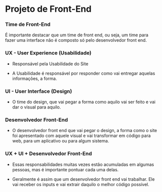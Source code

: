 # Projeto de Front-End

### Time de Front-End

É importante destacar que um time de front end, ou seja, um time para fazer uma interface não é composto só pelo desenvolvedor front end.

### UX - User Experience (Usabilidade)

- Responsável pela Usabilidade do Site

- A Usabilidade é responsável por responder como vai entregar aquelas informações, a forma.

### UI - User Interface (Design)

- O time do design, que vai pegar a forma como aquilo vai ser feito e vai dar o visual para aquilo.

### Desenvolvedor Front-End

- O desenvolvedor front end que vai pegar o design, a forma como o site foi apresentado com aquele visual e vai transformar em código para web, para um aplicativo ou para algum sistema.

### UX + UI + Desenvolvedor Front-End

- Essas responsabilidades muitas vezes estão acumuladas em algumas pessoas, mas é importante pontuar cada uma delas.

- Geralmente é assim que um desenvolvedor front end vai trabalhar. Ele vai receber os inputs e vai extrair daquilo o melhor código possível.
